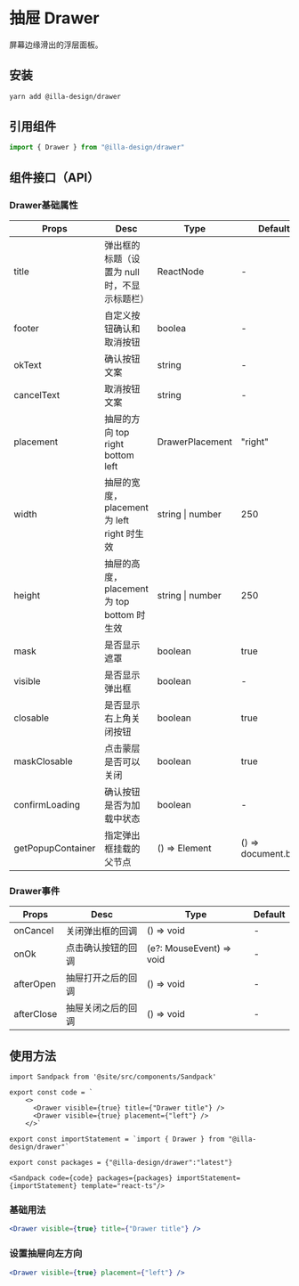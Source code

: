 # 抽屉 Drawer

屏幕边缘滑出的浮层面板。

## 安装

```bash
yarn add @illa-design/drawer
```

## 引用组件

```jsx
import { Drawer } from "@illa-design/drawer"
```

## 组件接口（API）

### Drawer基础属性

| Props             | Desc                                         | Type             | Default             |
| ----------------- | -------------------------------------------- | ---------------- | ------------------- |
| title             | 弹出框的标题（设置为 null 时，不显示标题栏） | ReactNode        | -                   |
| footer            | 自定义按钮确认和取消按钮                     | boolea           | -                   |
| okText            | 确认按钮文案                                 | string           | -                   |
| cancelText        | 取消按钮文案                                 | string           | -                   |
| placement         | 抽屉的方向 top right bottom left             | DrawerPlacement  | "right"             |
| width             | 抽屉的宽度，placement为 left right 时生效    | string \| number | 250                 |
| height            | 抽屉的高度，placement为 top bottom 时生效    | string \| number | 250                 |
| mask              | 是否显示遮罩                                 | boolean          | true                |
| visible           | 是否显示弹出框                               | boolean          | -                   |
| closable          | 是否显示右上角关闭按钮                       | boolean          | true                |
| maskClosable      | 点击蒙层是否可以关闭                         | boolean          | true                |
| confirmLoading    | 确认按钮是否为加载中状态                     | boolean          | -                   |
| getPopupContainer | 指定弹出框挂载的父节点                       | () => Element    | () => document.body |

### Drawer事件

| Props      | Desc               | Type                      | Default |
| ---------- | ------------------ | ------------------------- | ------- |
| onCancel   | 关闭弹出框的回调   | () => void                | -       |
| onOk       | 点击确认按钮的回调 | (e?: MouseEvent) =>  void | -       |
| afterOpen  | 抽屉打开之后的回调 | () => void                | -       |
| afterClose | 抽屉关闭之后的回调 | () => void                | -       |

## 使用方法
```mdx-code-block
import Sandpack from '@site/src/components/Sandpack'

export const code = `
    <>
      <Drawer visible={true} title={"Drawer title"} />
      <Drawer visible={true} placement={"left"} />
    </>`

export const importStatement = `import { Drawer } from "@illa-design/drawer"`

export const packages = {"@illa-design/drawer":"latest"}

<Sandpack code={code} packages={packages} importStatement={importStatement} template="react-ts"/>
```
### 基础用法

```jsx
<Drawer visible={true} title={"Drawer title"} />
```

### 设置抽屉向左方向

```jsx
<Drawer visible={true} placement={"left"} />
```
